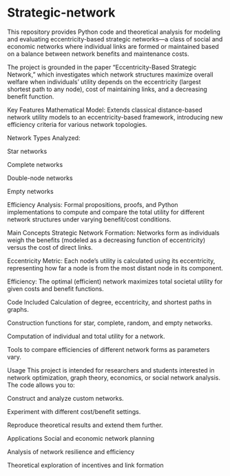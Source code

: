 # Strategic-network
This repository provides Python code and theoretical analysis for modeling and evaluating eccentricity-based strategic networks—a class of social and economic networks where individual links are formed or maintained based on a balance between network benefits and maintenance costs.

The project is grounded in the paper “Eccentricity-Based Strategic Network,” which investigates which network structures maximize overall welfare when individuals’ utility depends on the eccentricity (largest shortest path to any node), cost of maintaining links, and a decreasing benefit function.

Key Features
Mathematical Model:
Extends classical distance-based network utility models to an eccentricity-based framework, introducing new efficiency criteria for various network topologies.

Network Types Analyzed:

Star networks

Complete networks

Double-node networks

Empty networks

Efficiency Analysis:
Formal propositions, proofs, and Python implementations to compute and compare the total utility for different network structures under varying benefit/cost conditions.

Main Concepts
Strategic Network Formation:
Networks form as individuals weigh the benefits (modeled as a decreasing function of eccentricity) versus the cost of direct links.

Eccentricity Metric:
Each node’s utility is calculated using its eccentricity, representing how far a node is from the most distant node in its component.

Efficiency:
The optimal (efficient) network maximizes total societal utility for given costs and benefit functions.

Code Included
Calculation of degree, eccentricity, and shortest paths in graphs.

Construction functions for star, complete, random, and empty networks.

Computation of individual and total utility for a network.

Tools to compare efficiencies of different network forms as parameters vary.

Usage
This project is intended for researchers and students interested in network optimization, graph theory, economics, or social network analysis. The code allows you to:

Construct and analyze custom networks.

Experiment with different cost/benefit settings.

Reproduce theoretical results and extend them further.

Applications
Social and economic network planning

Analysis of network resilience and efficiency

Theoretical exploration of incentives and link formation 
